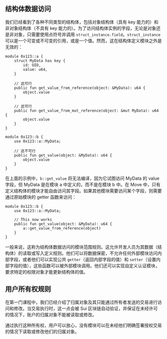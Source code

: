 ## 结构体数据访问

我们已经看到了各种不同类型的结构体，包括对象结构体（具有 key 能力的）和非对象结构体（不具有 key 能力的）。为了访问结构体实例的字段，无论是对象还是非对象，只需要使用点符号并调用 `struct_instance.field`。`struct_instance` 可以是一个可变或不可变的引用，或是一个值。然而，这在结构体定义模块之外是无效的：

```move
module 0x123::a {
    struct MyData has key {
        id: UID,
        value: u64,
    }
    
    // 这可行
    public fun get_value_from_reference(object: &MyData): u64 {
        object.value
    }
    
    // 这可行
    public fun get_value_from_mut_reference(object: &mut MyData): u64 {
        object.value
    }
}

module 0x123::b {
    use 0x123::a::MyData;
    
    // 这不可行
    public fun get_value(object: &MyData): u64 {
        object.value
    }
}
```

在上面的示例中，`b::get_value` 将无法编译，因为它试图访问 MyData 的 value 字段，但 MyData 是在模块 a 中定义的，而不是在模块 b 中。在 Move 中，只有定义结构体的模块才能自由访问其字段。如果其他模块需要访问某个字段，则需要通过原始模块的 getter 函数来访问：

```move
module 0x123::b {
    use 0x123::a::MyData;
    
    // This now works
    public fun get_value(object: &MyData): u64 {
        a::get_value_from_reference(object)
    }
}
```
一般来说，这称为结构体数据访问的模块范围规则。这允许开发人员为其数据（结构体）的读取或写入定义规则。他们可以将数据保密，不允许任何外部模块访问内部字段，或者他们可以实现公共 `getter`（返回内部字段的值）和 `setter`（设置内部字段的值），这些函数可以被外部模块调用。他们还可以实现自定义认证模块，要求特定的权限对象才能更新结构体的值。


## 用户所有权规则

在第一门课程中，我们已经介绍了归属对象及其只能通过所有者发送的交易进行访问和修改。当交易执行时，这一点会被 Sui 区块链自动验证，并保证在未经许可的情况下，账户的归属对象不能被读取或修改。

通过执行这种所有权，用户可以放心，没有模块可以在未经他们明确签署授权交易的情况下读取或修改他们的归属对象。